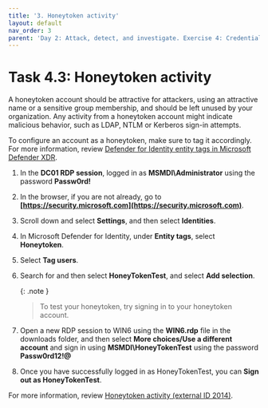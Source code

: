 ```yaml
---
title: '3. Honeytoken activity'
layout: default
nav_order: 3
parent: 'Day 2: Attack, detect, and investigate. Exercise 4: Credential access alerts'
---
```


# Task 4.3: Honeytoken activity

A honeytoken account should be attractive for attackers, using an attractive name or a sensitive group membership, and should be left unused by your organization. Any activity from a honeytoken account might indicate malicious behavior, such as LDAP, NTLM or Kerberos sign-in attempts.

To configure an account as a honeytoken, make sure to tag it accordingly. For more information, review [Defender for Identity entity tags in Microsoft Defender XDR](https://learn.microsoft.com/en-us/defender-for-identity/entity-tags "Defender for Identity entity tags in Microsoft Defender XDR").

1. In the **DC01 RDP session**, logged in as **MSMDI\Administrator** using the password **Passw0rd!**

1. In the browser, if you are not already, go to **[https://security.microsoft.com](https://security.microsoft.com)**.

1. Scroll down and select **Settings**, and then select **Identities**.

1. In Microsoft Defender for Identity, under **Entity tags**, select **Honeytoken**.

1. Select **Tag users**.

1. Search for and then select **HoneyTokenTest**, and select **Add selection**.

    {: .note }
    > To test your honeytoken, try signing in to your honeytoken account. 

1. Open a new RDP session to WIN6 using the **WIN6.rdp** file in the downloads folder, and then select **More choices/Use a different account** and sign in using **MSMDI\HoneyTokenTest** using the password **Passw0rd12!@**

1. Once you have successfully logged in as HoneyTokenTest, you can **Sign out as HoneyTokenTest**.

For more information, review [Honeytoken activity (external ID 2014)](https://learn.microsoft.com/en-us/defender-for-identity/credential-access-alerts#honeytoken-activity-external-id-2014 "Honeytoken activity").
